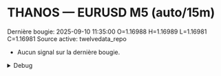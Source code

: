 # THANOS — EURUSD M5 (auto/15m)
Dernière bougie: 2025-09-10 11:35:00  O=1.16988  H=1.16989  L=1.16981  C=1.16981
Source active: twelvedata_repo

- Aucun signal sur la dernière bougie.

<details><summary>Debug</summary>

- TD_API_KEY manquant.

</details>